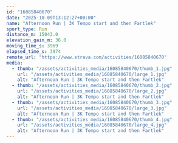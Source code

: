 ```yaml
---
id: "16085840670"
date: "2025-10-09T13:12:27+00:00"
name: "Afternoon Run | 3K Tempo start and then Fartlek"
sport_type: Run
distance_m: 15043.0
elevation_gain_m: 36.0
moving_time_s: 3969
elapsed_time_s: 3974
remote_url: "https://www.strava.com/activities/16085840670"
media:
  - thumb: "/assets/activities_media/16085840670/thumb_1.jpg"
    url: "/assets/activities_media/16085840670/large_1.jpg"
    alt: "Afternoon Run | 3K Tempo start and then Fartlek"
  - thumb: "/assets/activities_media/16085840670/thumb_2.jpg"
    url: "/assets/activities_media/16085840670/large_2.jpg"
    alt: "Afternoon Run | 3K Tempo start and then Fartlek"
  - thumb: "/assets/activities_media/16085840670/thumb_3.jpg"
    url: "/assets/activities_media/16085840670/large_3.jpg"
    alt: "Afternoon Run | 3K Tempo start and then Fartlek"
  - thumb: "/assets/activities_media/16085840670/thumb_4.jpg"
    url: "/assets/activities_media/16085840670/large_4.jpg"
    alt: "Afternoon Run | 3K Tempo start and then Fartlek"
---
```

